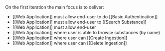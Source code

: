 On the first iteration the main focus is to deliver:

- [[Web Application]] must allow end-user to do [[Basic Authentication]]
- [[Web Application]] must allow end-user to [[Search Substance]]
- [[Web Application]] must allow end-user
- [[Web Application]] where user is able to browse substances (by name)
- [[Web Application]] where user can [[Create Ingestion]]
- [[Web Application]] where user can [[Delete Ingestion]]

